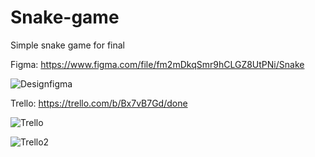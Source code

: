 # Snake-game
Simple snake game for final

Figma: https://www.figma.com/file/fm2mDkqSmr9hCLGZ8UtPNi/Snake

![Designfigma](https://user-images.githubusercontent.com/75082492/117254237-fd55f480-ae69-11eb-8b2a-350b87ba5582.PNG)


Trello: https://trello.com/b/Bx7vB7Gd/done

![Trello](https://user-images.githubusercontent.com/75082492/117256440-84a46780-ae6c-11eb-9299-ebccbdfe2267.PNG)

![Trello2](https://user-images.githubusercontent.com/75082492/117256471-8ff79300-ae6c-11eb-855d-c3fc103571c0.PNG)

